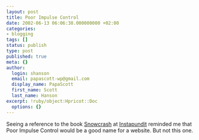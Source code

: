 ```yaml
---
layout: post
title: Poor Impulse Control
date: 2002-06-13 06:06:38.000000000 +02:00
categories:
- blogging
tags: []
status: publish
type: post
published: true
meta: {}
author:
  login: shanson
  email: papascott-wp@gmail.com
  display_name: PapaScott
  first_name: Scott
  last_name: Hanson
excerpt: !ruby/object:Hpricot::Doc
  options: {}
---
```

<p>Seeing a reference to the book <a href="http://www.amazon.com/exec/obidos/ASIN/0553380958/qid=1023942212/sr=8-1/ref=sr_8_1/002-1482298-0850460">Snowcrash</a> at <a href="http://www.instapundit.com/archives/001683.php#001683">Instapundit</a> reminded me that Poor Impulse Control would be a good name for a website. But not this one.</p>

